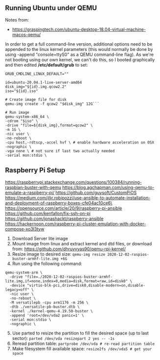 ## Running Ubuntu under QEMU

Notes from:
* https://graspingtech.com/ubuntu-desktop-18.04-virtual-machine-macos-qemu/

In order to get a full command-line version, additional options need to be appended to the linux kernel parameters (this would normally be done by using -append "console=ttyS0" as a QEMU command-line flag). As we're not booting using our own kernel, we can't do this, so I booted graphically and then edited **/etc/default/grub** to set:
```
GRUB_CMDLINE_LINUX_DEFAULT=""
```

```
id=ubuntu-20.04.1-live-server-amd64
disk_img="${id}.img.qcow2.2"
iso="${id}.iso"

# Create image file for disk
qemu-img create -f qcow2 "$disk_img" 12G```

# Run image
qemu-system-x86_64 \
-cdrom "$iso" \
-drive "file=${disk_img},format=qcow2" \
-m 1G \
-nic user \
-no-reboot \
-cpu host,-rdtscp,-accel hvf \ # enable hardware acceleration on OSX
-nographic \
-vga none \ # not sure if last two actually needed
-serial mon:stdio \
```


## Raspberry Pi Setup
https://raspberrypi.stackexchange.com/questions/100384/running-raspbian-buster-with-qemu
https://blog.agchapman.com/using-qemu-to-emulate-a-raspberry-pi/
https://github.com/guysoft/CustomPiOS
https://medium.com/@r.robipozzi/use-ansible-to-automate-installation-and-deployment-of-raspberry-boxes-cfe04ac10ce6\
https://opensource.com/article/20/9/raspberry-pi-ansible
https://github.com/kenfallon/fix-ssh-on-pi
https://github.com/jonashackt/raspberry-ansible
https://hackernoon.com/raspberry-pi-cluster-emulation-with-docker-compose-xo3l3tyw

1. Download Server lite image
2. Mount image from linux and extract kernel and dtd files, or download from: https://github.com/dhruvvyas90/qemu-rpi-kernel/
3. Resize image to desired size: ```qemu-img resize 2020-12-02-raspios-buster-armhf-lite.img +6G```
4. Run using the following command:

```
qemu-system-arm \
  -drive "file=./2020-12-02-raspios-buster-armhf-lite.img,if=none,index=0,media=disk,format=raw,id=disk0" \
  -device "virtio-blk-pci,drive=disk0,disable-modern=on,disable-legacy=off" \
  -nic user \
  -no-reboot \
  -M versatilepb -cpu arm1176 -m 256 \
  -dtb ./versatile-pb-buster.dtb \
  -kernel ./kernel-qemu-4.19.50-buster \
  -append 'root=/dev/vda2 panic=1' \
  -serial mon:stdio \
  -nographic \
```

5. Use parted to resize the partition to fill the desired space (up to last sector): ```parted /dev/vda resizepart 2 yes -- -1s```
6. Reread partition table: ```partprobe /dev/vda # re-read partition table```
7. Make filesystem fill available space: ```resize2fs /dev/vda5 # get your space```
